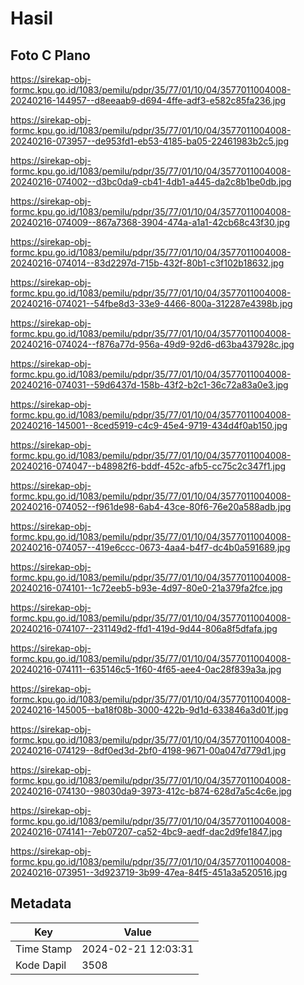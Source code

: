 # Hasil

## Foto C Plano

https://sirekap-obj-formc.kpu.go.id/1083/pemilu/pdpr/35/77/01/10/04/3577011004008-20240216-144957--d8eeaab9-d694-4ffe-adf3-e582c85fa236.jpg

https://sirekap-obj-formc.kpu.go.id/1083/pemilu/pdpr/35/77/01/10/04/3577011004008-20240216-073957--de953fd1-eb53-4185-ba05-22461983b2c5.jpg

https://sirekap-obj-formc.kpu.go.id/1083/pemilu/pdpr/35/77/01/10/04/3577011004008-20240216-074002--d3bc0da9-cb41-4db1-a445-da2c8b1be0db.jpg

https://sirekap-obj-formc.kpu.go.id/1083/pemilu/pdpr/35/77/01/10/04/3577011004008-20240216-074009--867a7368-3904-474a-a1a1-42cb68c43f30.jpg

https://sirekap-obj-formc.kpu.go.id/1083/pemilu/pdpr/35/77/01/10/04/3577011004008-20240216-074014--83d2297d-715b-432f-80b1-c3f102b18632.jpg

https://sirekap-obj-formc.kpu.go.id/1083/pemilu/pdpr/35/77/01/10/04/3577011004008-20240216-074021--54fbe8d3-33e9-4466-800a-312287e4398b.jpg

https://sirekap-obj-formc.kpu.go.id/1083/pemilu/pdpr/35/77/01/10/04/3577011004008-20240216-074024--f876a77d-956a-49d9-92d6-d63ba437928c.jpg

https://sirekap-obj-formc.kpu.go.id/1083/pemilu/pdpr/35/77/01/10/04/3577011004008-20240216-074031--59d6437d-158b-43f2-b2c1-36c72a83a0e3.jpg

https://sirekap-obj-formc.kpu.go.id/1083/pemilu/pdpr/35/77/01/10/04/3577011004008-20240216-145001--8ced5919-c4c9-45e4-9719-434d4f0ab150.jpg

https://sirekap-obj-formc.kpu.go.id/1083/pemilu/pdpr/35/77/01/10/04/3577011004008-20240216-074047--b48982f6-bddf-452c-afb5-cc75c2c347f1.jpg

https://sirekap-obj-formc.kpu.go.id/1083/pemilu/pdpr/35/77/01/10/04/3577011004008-20240216-074052--f961de98-6ab4-43ce-80f6-76e20a588adb.jpg

https://sirekap-obj-formc.kpu.go.id/1083/pemilu/pdpr/35/77/01/10/04/3577011004008-20240216-074057--419e6ccc-0673-4aa4-b4f7-dc4b0a591689.jpg

https://sirekap-obj-formc.kpu.go.id/1083/pemilu/pdpr/35/77/01/10/04/3577011004008-20240216-074101--1c72eeb5-b93e-4d97-80e0-21a379fa2fce.jpg

https://sirekap-obj-formc.kpu.go.id/1083/pemilu/pdpr/35/77/01/10/04/3577011004008-20240216-074107--231149d2-ffd1-419d-9d44-806a8f5dfafa.jpg

https://sirekap-obj-formc.kpu.go.id/1083/pemilu/pdpr/35/77/01/10/04/3577011004008-20240216-074111--635146c5-1f60-4f65-aee4-0ac28f839a3a.jpg

https://sirekap-obj-formc.kpu.go.id/1083/pemilu/pdpr/35/77/01/10/04/3577011004008-20240216-145005--ba18f08b-3000-422b-9d1d-633846a3d01f.jpg

https://sirekap-obj-formc.kpu.go.id/1083/pemilu/pdpr/35/77/01/10/04/3577011004008-20240216-074129--8df0ed3d-2bf0-4198-9671-00a047d779d1.jpg

https://sirekap-obj-formc.kpu.go.id/1083/pemilu/pdpr/35/77/01/10/04/3577011004008-20240216-074130--98030da9-3973-412c-b874-628d7a5c4c6e.jpg

https://sirekap-obj-formc.kpu.go.id/1083/pemilu/pdpr/35/77/01/10/04/3577011004008-20240216-074141--7eb07207-ca52-4bc9-aedf-dac2d9fe1847.jpg

https://sirekap-obj-formc.kpu.go.id/1083/pemilu/pdpr/35/77/01/10/04/3577011004008-20240216-073951--3d923719-3b99-47ea-84f5-451a3a520516.jpg


## Metadata

| Key        | Value               |
| ---------- | ------------------- |
| Time Stamp | 2024-02-21 12:03:31 |
| Kode Dapil | 3508                |



